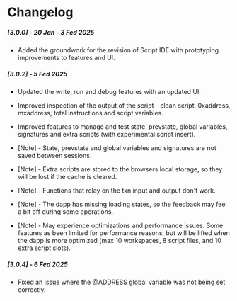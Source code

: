 # Changelog

##### [3.0.0] - 20 Jan - 3 Fed 2025

- Added the groundwork for the revision of Script IDE with prototyping improvements to features and UI.

##### [3.0.2] - 5 Fed 2025

- Updated the write, run and debug features with an updated UI.

- Improved inspection of the output of the script - clean script, 0xaddress,
  mxaddress, total instructions and script variables.

- Improved features to manage and test state, prevstate, global variables, signatures and extra scripts (with experimental script insert).

- [Note] - State, prevstate and global variables and signatures are not
  saved between sessions.

- [Note] - Extra scripts are stored to the browsers local storage, so they
  will be lost if the cache is cleared.

- [Note] - Functions that relay on the txn input and output don't work.

- [Note] - The dapp has missing loading states, so the feedback may feel a
  bit off during some operations.

- [Note] - May experience optimizations and performance issues. Some
  features as been limited for performance reasons, but will be
  lifted when the dapp is more optimized (max 10 workspaces, 8
  script files, and 10 extra script slots).

##### [3.0.4] - 6 Fed 2025

- Fixed an issue where the @ADDRESS global variable was not being
  set correctly.
